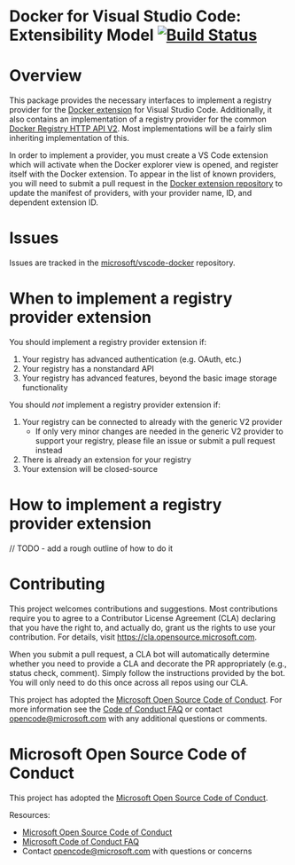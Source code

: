 # Docker for Visual Studio Code: Extensibility Model [![Build Status](https://dev.azure.com/ms-azuretools/AzCode/_apis/build/status/vscode-docker-extensibility?branchName=master)](https://dev.azure.com/ms-azuretools/AzCode/_build/latest?definitionId=33&branchName=master)

# Overview
This package provides the necessary interfaces to implement a registry provider for the [Docker extension](https://marketplace.visualstudio.com/items?itemName=ms-azuretools.vscode-docker) for Visual Studio Code. Additionally, it also contains an implementation of a registry provider for the common [Docker Registry HTTP API V2](https://docs.docker.com/registry/spec/api/). Most implementations will be a fairly slim inheriting implementation of this.

In order to implement a provider, you must create a VS Code extension which will activate when the Docker explorer view is opened, and register itself with the Docker extension. To appear in the list of known providers, you will need to submit a pull request in the [Docker extension repository](https://github.com/microsoft/vscode-docker) to update the manifest of providers, with your provider name, ID, and dependent extension ID.

# Issues
Issues are tracked in the [microsoft/vscode-docker](https://github.com/microsoft/vscode-docker/issues) repository.

# When to implement a registry provider extension
You should implement a registry provider extension if:
1. Your registry has advanced authentication (e.g. OAuth, etc.)
1. Your registry has a nonstandard API
1. Your registry has advanced features, beyond the basic image storage functionality

You should _not_ implement a registry provider extension if:
1. Your registry can be connected to already with the generic V2 provider
    - If only very minor changes are needed in the generic V2 provider to support your registry, please file an issue or submit a pull request instead
1. There is already an extension for your registry
1. Your extension will be closed-source

# How to implement a registry provider extension
// TODO - add a rough outline of how to do it

# Contributing

This project welcomes contributions and suggestions.  Most contributions require you to agree to a
Contributor License Agreement (CLA) declaring that you have the right to, and actually do, grant us
the rights to use your contribution. For details, visit https://cla.opensource.microsoft.com.

When you submit a pull request, a CLA bot will automatically determine whether you need to provide
a CLA and decorate the PR appropriately (e.g., status check, comment). Simply follow the instructions
provided by the bot. You will only need to do this once across all repos using our CLA.

This project has adopted the [Microsoft Open Source Code of Conduct](https://opensource.microsoft.com/codeofconduct/).
For more information see the [Code of Conduct FAQ](https://opensource.microsoft.com/codeofconduct/faq/) or
contact [opencode@microsoft.com](mailto:opencode@microsoft.com) with any additional questions or comments.

# Microsoft Open Source Code of Conduct

This project has adopted the [Microsoft Open Source Code of Conduct](https://opensource.microsoft.com/codeofconduct/).

Resources:

- [Microsoft Open Source Code of Conduct](https://opensource.microsoft.com/codeofconduct/)
- [Microsoft Code of Conduct FAQ](https://opensource.microsoft.com/codeofconduct/faq/)
- Contact [opencode@microsoft.com](mailto:opencode@microsoft.com) with questions or concerns

